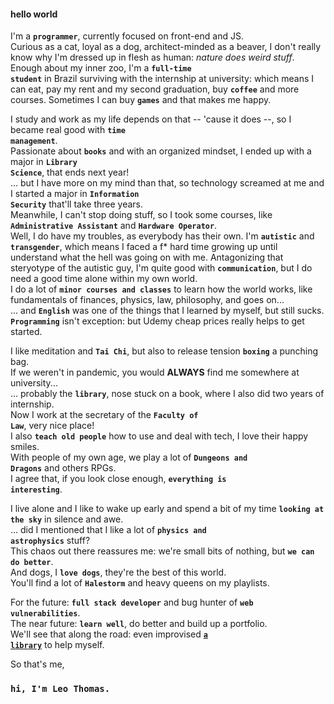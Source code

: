 #### hello world
I'm a **<code>programmer</code>**, currently focused on front-end and JS.  
Curious as a cat, loyal as a dog, architect-minded as a beaver, I don't really know why I'm dressed up in flesh as human: *nature does weird stuff*.  
Enough about my inner zoo, I'm a **<code>full-time student</code>** in Brazil surviving with the internship at university: which means I can eat, pay my rent and my second graduation, buy **<code>coffee</code>** and more courses. Sometimes I can buy **<code>games</code>** and that makes me happy.  

I study and work as my life depends on that -- 'cause it does --, so I became real good with **<code>time management</code>**.  
Passionate about **<code>books</code>** and with an organized mindset, I ended up with a major in **<code>Library Science</code>**, that ends next year!  
... but I have more on my mind than that, so technology screamed at me and I started a major in **<code>Information Security</code>** that'll take three years.  
Meanwhile, I can't stop doing stuff, so I took some courses, like **<code>Administrative Assistant</code>** and **<code>Hardware Operator</code>**.  
Well, I do have my troubles, as everybody has their own. I'm **<code>autistic</code>** and **<code>transgender</code>**, which means I faced a f* hard time growing up until understand what the hell was going on with me. Antagonizing that steryotype of the autistic guy, I'm quite good with **<code>communication</code>**, but I do need a good time alone within my own world.  
I do a lot of **<code>minor courses and classes</code>** to learn how the world works, like fundamentals of finances, physics, law, philosophy, and goes on...  
... and **<code>English</code>** was one of the things that I learned by myself, but still sucks.  
**<code>Programming</code>** isn't exception: but Udemy cheap prices really helps to get started.  

I like meditation and **<code>Tai Chi</code>**, but also to release tension **<code>boxing</code>** a punching bag.  
If we weren't in pandemic, you would **ALWAYS** find me somewhere at university...  
... probably the **<code>library</code>**, nose stuck on a book, where I also did two years of internship.  
Now I work at the secretary of the **<code>Faculty of Law</code>**, very nice place!  
I also **<code>teach old people</code>** how to use and deal with tech, I love their happy smiles.  
With people of my own age, we play a lot of **<code>Dungeons and Dragons</code>** and others RPGs.  
I agree that, if you look close enough, **<code>everything is interesting</code>**.

I live alone and I like to wake up early and spend a bit of my time **<code>looking at the sky</code>** in silence and awe.  
... did I mentioned that I like a lot of **<code>physics and astrophysics</code>** stuff?  
This chaos out there reassures me: we're small bits of nothing, but **<code>we can do better</code>**.  
And dogs, I **<code>love dogs</code>**, they're the best of this world.  
You'll find a lot of **<code>Halestorm</code>** and heavy queens on my playlists.  

For the future: **<code>full stack developer</code>** and bug hunter of **<code>web vulnerabilities</code>**.  
The near future: **<code>learn well</code>**, do better and build up a portfolio.  
We'll see that along the road: even improvised **[<code>a library</code>](https://anotherleo.github.io/studylibrary)** to help myself.  

So that's me,  
### <code>hi, I'm Leo Thomas.</code>
<!--
**anotherleo/anotherleo** is a ✨ _special_ ✨ repository because its `README.md` (this file) appears on your GitHub profile.

Here are some ideas to get you started:

- 🔭 I’m currently working on ...
- 🌱 I’m currently learning ...
- 👯 I’m looking to collaborate on ...
- 🤔 I’m looking for help with ...
- 💬 Ask me about ...
- 📫 How to reach me: ...
- 😄 Pronouns: ...
- ⚡ Fun fact: ...
-->
